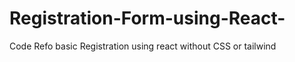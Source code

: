 # Registration-Form-using-React-
 Code  Refo basic Registration    using react without CSS or tailwind 
